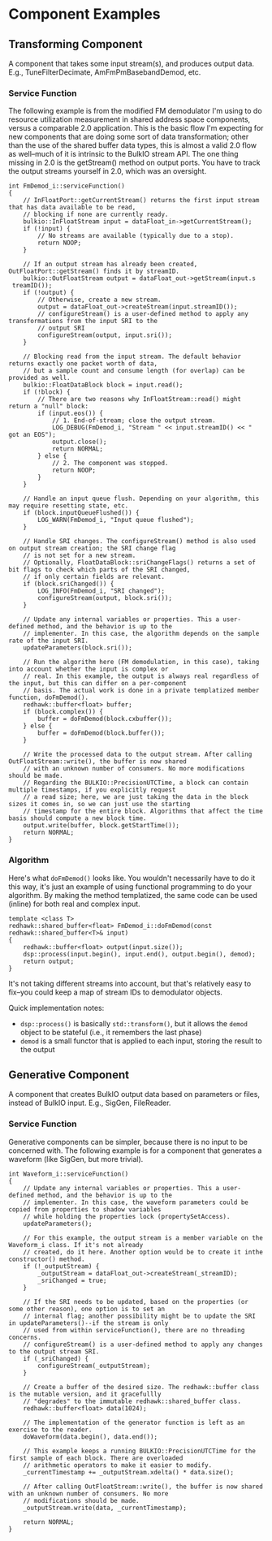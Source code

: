 # Component Examples

Transforming Component
----------------------

A component that takes some input stream(s), and produces output data. E.g., TuneFilterDecimate, AmFmPmBasebandDemod, etc.

### Service Function

The following example is from the modified FM demodulator I'm using to do resource utilization measurement in shared address space components, versus a comparable 2.0 application. This is the basic flow I'm expecting for new components that are doing some sort of data transformation; other than the use of the shared buffer data types, this is almost a valid 2.0 flow as well–much of it is intrinsic to the BulkIO stream API. The one thing missing in 2.0 is the getStream() method on
output ports. You have to track the output streams yourself in 2.0, which was an oversight.

```
int FmDemod_i::serviceFunction()
{
    // InFloatPort::getCurrentStream() returns the first input stream that has data available to be read,
    // blocking if none are currently ready.
    bulkio::InFloatStream input = dataFloat_in->getCurrentStream();
    if (!input) {
        // No streams are available (typically due to a stop).
        return NOOP;
    }

    // If an output stream has already been created, OutFloatPort::getStream() finds it by streamID.
    bulkio::OutFloatStream output = dataFloat_out->getStream(input.s
 treamID());
    if (!output) {
        // Otherwise, create a new stream.
        output = dataFloat_out->createStream(input.streamID());
        // configureStream() is a user-defined method to apply any transformations from the input SRI to the
        // output SRI
        configureStream(output, input.sri());
    }

    // Blocking read from the input stream. The default behavior returns exactly one packet worth of data,
    // but a sample count and consume length (for overlap) can be provided as well.
    bulkio::FloatDataBlock block = input.read();
    if (!block) {
        // There are two reasons why InFloatStream::read() might return a "null" block:
        if (input.eos()) {
            // 1. End-of-stream; close the output stream.
            LOG_DEBUG(FmDemod_i, "Stream " << input.streamID() << " got an EOS");
            output.close();
            return NORMAL;
        } else {
            // 2. The component was stopped.
            return NOOP;
        }
    }

    // Handle an input queue flush. Depending on your algorithm, this may require resetting state, etc.
    if (block.inputQueueFlushed()) {
        LOG_WARN(FmDemod_i, "Input queue flushed");
    }

    // Handle SRI changes. The configureStream() method is also used on output stream creation; the SRI change flag
    // is not set for a new stream.
    // Optionally, FloatDataBlock::sriChangeFlags() returns a set of bit flags to check which parts of the SRI changed,
    // if only certain fields are relevant.
    if (block.sriChanged()) {
        LOG_INFO(FmDemod_i, "SRI changed");
        configureStream(output, block.sri());
    }

    // Update any internal variables or properties. This a user-defined method, and the behavior is up to the
    // implementer. In this case, the algorithm depends on the sample rate of the input SRI.
    updateParameters(block.sri());

    // Run the algorithm here (FM demodulation, in this case), taking into account whether the input is complex or
    // real. In this example, the output is always real regardless of the input, but this can differ on a per-component
    // basis. The actual work is done in a private templatized member function, doFmDemod().
    redhawk::buffer<float> buffer;
    if (block.complex()) {
        buffer = doFmDemod(block.cxbuffer());
    } else {
        buffer = doFmDemod(block.buffer());
    }

    // Write the processed data to the output stream. After calling OutFloatStream::write(), the buffer is now shared
    // with an unknown number of consumers. No more modifications should be made.
    // Regarding the BULKIO::PrecisionUTCTime, a block can contain multiple timestamps, if you explicitly request
    // a read size; here, we are just taking the data in the block sizes it comes in, so we can just use the starting
    // timestamp for the entire block. Algorithms that affect the time basis should compute a new block time.
    output.write(buffer, block.getStartTime());
    return NORMAL;
}
```

### Algorithm

Here's what `doFmDemod()` looks like. You wouldn't necessarily have to
do it this way, it's just an example of using functional programming to
do your algorithm. By making the method templatized, the same code can
be used (inline) for both real and complex input.

```
template <class T>
redhawk::shared_buffer<float> FmDemod_i::doFmDemod(const redhawk::shared_buffer<T>& input)
{
    redhawk::buffer<float> output(input.size());
    dsp::process(input.begin(), input.end(), output.begin(), demod);
    return output;
}
```

It's not taking different streams into account, but that's relatively
easy to fix–you could keep a map of stream IDs to demodulator objects.

Quick implementation notes:

-   `dsp::process()` is basically `std::transform()`, but it allows the
    `demod` object to be stateful (i.e., it remembers the last phase)
-   `demod` is a small functor that is applied to each input, storing
    the result to the output

Generative Component
--------------------

A component that creates BulkIO output data based on parameters or
files, instead of BulkIO input. E.g., SigGen, FileReader.

### Service Function

Generative components can be simpler, because there is no input to be
concerned with. The following example is for a component that generates
a waveform (like SigGen, but more trivial).

```
int Waveform_i::serviceFunction()
{
    // Update any internal variables or properties. This a user-defined method, and the behavior is up to the
    // implementer. In this case, the waveform parameters could be copied from properties to shadow variables
    // while holding the properties lock (propertySetAccess).
    updateParameters();

    // For this example, the output stream is a member variable on the Waveform_i class. If it's not already
    // created, do it here. Another option would be to create it inthe constructor() method.
    if (!_outputStream) {
        _outputStream = dataFloat_out->createStream(_streamID);
        _sriChanged = true;
    }

    // If the SRI needs to be updated, based on the properties (or some other reason), one option is to set an
    // internal flag; another possibility might be to update the SRI in updateParameters()--if the stream is only
    // used from within serviceFunction(), there are no threading concerns.
    // configureStream() is a user-defined method to apply any changes to the output stream SRI.
    if (_sriChanged) {
        configureStream(_outputStream);
    }

    // Create a buffer of the desired size. The redhawk::buffer class is the mutable version, and it gracefullly
    // "degrades" to the immutable redhawk::shared_buffer class.
    redhawk::buffer<float> data(1024);

    // The implementation of the generator function is left as an exercise to the reader.
    doWaveform(data.begin(), data.end());

    // This example keeps a running BULKIO::PrecisionUTCTime for the first sample of each block. There are overloaded
    // arithmetic operators to make it easier to modify.
    _currentTimestamp += _outputStream.xdelta() * data.size();

    // After calling OutFloatStream::write(), the buffer is now shared with an unknown number of consumers. No more
    // modifications should be made.
    _outputStream.write(data, _currentTimestamp);

    return NORMAL;
}
```
